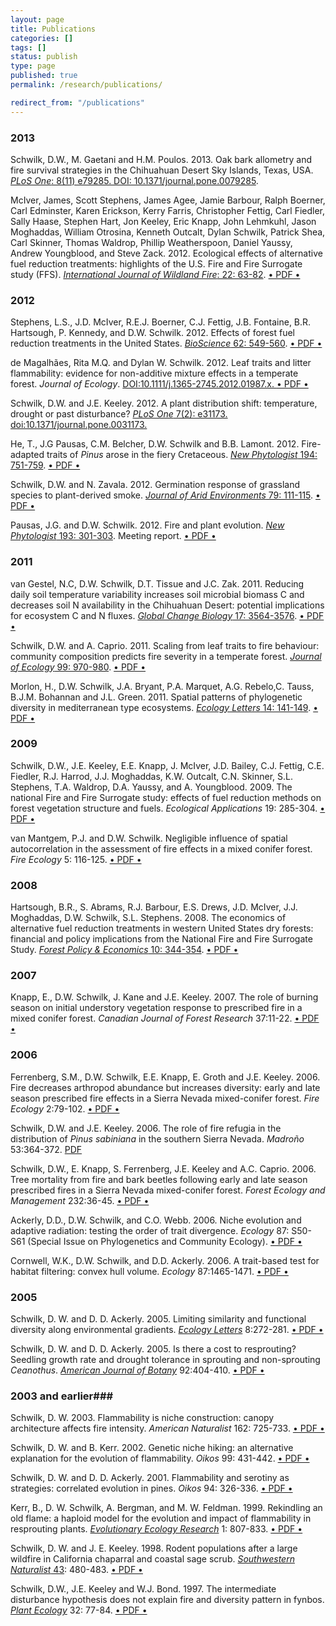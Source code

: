 ```yaml
---
layout: page
title: Publications
categories: []
tags: []
status: publish
type: page
published: true
permalink: /research/publications/

redirect_from: "/publications"
---
```


### 2013 ###
Schwilk, D.W., M. Gaetani and H.M. Poulos. 2013. Oak bark allometry and fire survival strategies in the Chihuahuan Desert Sky Islands, Texas, USA. [*PLoS One*: 8(11)  e79285. DOI: 10.1371/journal.pone.0079285](http://www.plosone.org/article/info%3Adoi%2F10.1371%2Fjournal.pone.0079285).

McIver, James, Scott Stephens, James Agee, Jamie Barbour, Ralph Boerner, Carl Edminster, Karen Erickson, Kerry Farris, Christopher Fettig, Carl Fiedler, Sally Haase, Stephen Hart, Jon Keeley, Eric Knapp, John Lehmkuhl, Jason Moghaddas, William Otrosina, Kenneth Outcalt, Dylan Schwilk, Patrick Shea, Carl Skinner, Thomas Waldrop, Phillip Weatherspoon, Daniel Yaussy, Andrew Youngblood, and Steve Zack. 2012. Ecological effects of alternative fuel reduction treatments: highlights of the U.S. Fire and Fire Surrogate study (FFS). [*International Journal of Wildland Fire*: 22: 63-82](http://dx.doi.org/10.1071/WF11130). [• PDF •][McIver-Stephens-etal-2013]

### 2012 ###

Stephens, L.S., J.D. McIver, R.E.J. Boerner, C.J. Fettig, J.B. Fontaine, B.R. Hartsough, P. Kennedy, and D.W. Schwilk. 2012. Effects of forest fuel reduction treatments in the United States. [*BioScience* 62: 549-560](http://bioscience.oxfordjournals.org/content/62/6/549). [• PDF •][Stephens-McIver-etal-2012]

de Magalhães, Rita M.Q. and Dylan W. Schwilk. 2012. Leaf traits and litter flammability: evidence for non-additive mixture effects in a temperate forest. *Journal of Ecology*. <a href="http://onlinelibrary.wiley.com/doi/10.1111/j.1365-2745.2012.01987.x/abstract"> DOI:10.1111/j.1365-2745.2012.01987.x. </a> [• PDF •][Magalhaes-Schwilk-2012]

Schwilk, D.W. and J.E. Keeley. 2012. A plant distribution shift: temperature, drought or past disturbance? <a href="http://www.plosone.org/article/info%3Adoi%2F10.1371%2Fjournal.pone.0031173">*PLoS One* 7(2): e31173. doi:10.1371/journal.pone.0031173.</a>

He, T., J.G Pausas, C.M. Belcher, D.W. Schwilk and B.B. Lamont. 2012. Fire-adapted traits of *Pinus* arose in the fiery Cretaceous. <a href="http://onlinelibrary.wiley.com/doi/10.1111/j.1469-8137.2012.04079.x/abstract">*New Phytologist* 194: 751-759</a><a>.</a> [• PDF •][He-Pausas-etal-2012] 

Schwilk, D.W. and N. Zavala. 2012. Germination response of grassland species to plant-derived smoke. <a href="http://www.sciencedirect.com/science/article/pii/S0140196311003727">*Journal of Arid Environments* 79: 111-115</a>. [• PDF •][Schwilk-Zavala-2012]

Pausas, J.G. and D.W. Schwilk. 2012. Fire and plant evolution. [*New Phytologist* 193: 301-303](http://onlinelibrary.wiley.com/doi/10.1111/j.1469-8137.2011.04010.x/full). Meeting report. [• PDF •][Pausas-Schwilk-2012]

### 2011 ###

van Gestel, N.C, D.W. Schwilk, D.T. Tissue and J.C. Zak. 2011. Reducing daily soil temperature variability increases soil microbial biomass C and decreases soil N availability in the Chihuahuan Desert: potential implications for ecosystem C and N fluxes. [*Global Change Biology* 17: 3564-3576](http://onlinelibrary.wiley.com/doi/10.1111/j.1365-2486.2011.02479.x/abstract). [• PDF •][vanGestel-etal-2011]


Schwilk, D.W. and A. Caprio. 2011. Scaling from leaf traits to fire behaviour: community composition predicts fire severity in a temperate forest. <a href="http://onlinelibrary.wiley.com/doi/10.1111/j.1365-2745.2011.01828.x/abstract">*Journal of Ecology* 99: 970-980</a>. [• PDF •][Schwilk-Caprio-2011]

Morlon, H., D.W. Schwilk, J.A. Bryant, P.A. Marquet, A.G. Rebelo,C. Tauss, B.J.M. Bohannan and J.L. Green. 2011. Spatial patterns of phylogenetic diversity in mediterranean type ecosystems. <a href="http://onlinelibrary.wiley.com/doi/10.1111/j.1461-0248.2010.01563.x/abstract"> *Ecology Letters* 14: 141-149</a>. [• PDF •][Morlon-Schwilk-etal-2011]

### 2009 ###

Schwilk, D.W., J.E. Keeley, E.E. Knapp, J. McIver, J.D. Bailey, C.J. Fettig, C.E. Fiedler, R.J. Harrod, J.J. Moghaddas, K.W. Outcalt, C.N. Skinner, S.L. Stephens, T.A. Waldrop, D.A. Yaussy, and A. Youngblood. 2009. The national Fire and Fire Surrogate study: effects of fuel reduction methods on forest vegetation structure and fuels. *Ecological Applications* 19: 285-304. [• PDF •][Schwilk-Keeley-etal-2009]

van Mantgem, P.J. and D.W. Schwilk. Negligible influence of spatial autocorrelation in the assessment of fire effects in a mixed conifer forest. *Fire Ecology* 5: 116-125. [• PDF •][vanMatgem-Schwilk-2009]

### 2008 ###
Hartsough, B.R., S. Abrams, R.J. Barbour, E.S. Drews, J.D. McIver, J.J. Moghaddas, D.W. Schwilk, S.L. Stephens. 2008. The economics of alternative fuel reduction treatments in western United States dry forests: financial and policy implications from the National Fire and Fire Surrogate Study. [*Forest Policy &amp; Economics* 10: 344-354](http://www.scopus.com/record/display.url?eid=2-s2.0-45949109532&amp;origin=inward&amp;txGid=wAbsEFYQEIcAdUMJd1dU_Y1%3a2). [• PDF •][Hartsough-Abrams-etal-2008]

### 2007 ###

Knapp, E., D.W. Schwilk, J. Kane and J.E. Keeley. 2007. The role of burning season on initial understory vegetation response to prescribed fire in a mixed conifer forest. *Canadian Journal of Forest Research* 37:11-22. [• PDF •][Knapp-Schwilk-etal-2007]

### 2006 ###

Ferrenberg, S.M., D.W. Schwilk, E.E. Knapp, E. Groth and J.E. Keeley. 2006. Fire decreases arthropod abundance but increases diversity: early and late season prescribed fire effects in a Sierra Nevada mixed-conifer forest. *Fire Ecology* 2:79-102. [• PDF •][Ferrenberg-Schwilk-etal-2006]

Schwilk, D.W. and J.E. Keeley. 2006. The role of fire refugia in the distribution of *Pinus sabiniana* in the southern Sierra Nevada. *Madroño* 53:364-372. <a href="http://www.schwilk.org/resources/pubs/Schwilk_Keeley_2006.pdf">PDF</a>

Schwilk, D.W., E. Knapp, S. Ferrenberg, J.E. Keeley and A.C. Caprio. 2006. Tree mortality from fire and bark beetles following early and late season prescribed fires in a Sierra Nevada mixed-conifer forest. *Forest Ecology and Management* 232:36-45. [• PDF •][Schwilk-Knapp-etal-2006]

Ackerly, D.D., D.W. Schwilk, and C.O. Webb. 2006. Niche evolution and adaptive radiation: testing the order of trait divergence. *Ecology* 87: S50-S61 (Special Issue on Phylogenetics and Community Ecology). [• PDF •][Ackerly-Schwilk-etal-2006]

Cornwell, W.K., D.W. Schwilk, and D.D. Ackerly. 2006. A trait-based test for habitat filtering: convex hull volume. *Ecology* 87:1465-1471. [• PDF •][Cornwell-Schwilk-etal-2006]


### 2005 ###

Schwilk, D. W. and D. D. Ackerly. 2005. Limiting similarity and functional diversity along environmental gradients. <a href="http://www.blackwellpublishing.com/journals/ele"> *Ecology Letters*</a> 8:272-281. [• PDF •][Schwilk-Ackerly-2005b]

Schwilk, D. W. and D. D. Ackerly. 2005. Is there a cost to resprouting? Seedling growth rate and drought tolerance in sprouting and non-sprouting *Ceanothus*. <a href="http://www.amjbot.org/">*American Journal of Botany*</a> 92:404-410. [• PDF •][Schwilk-Ackerly-2005a]

### 2003 and earlier###

Schwilk, D. W. 2003. Flammability is niche construction: canopy architecture affects fire intensity. *American Naturalist* 162: 725-733. [• PDF •][Schwilk-2003]

Schwilk, D. W. and B. Kerr. 2002. Genetic niche hiking: an alternative explanation for the evolution of flammability. *Oikos* 99: 431-442. [• PDF •][Schwilk-Kerr-2002]

Schwilk, D. W. and D. D. Ackerly. 2001. Flammability and serotiny as strategies: correlated evolution in pines. *Oikos* 94: 326-336. [• PDF •][Schwilk-Ackerly-2001]

Kerr, B., D. W. Schwilk, A. Bergman, and M. W. Feldman. 1999. Rekindling an old flame: a haploid model for the evolution and impact of flammability in resprouting plants.  [*Evolutionary Ecology Research*](http://www.evolutionary-ecology.com) 1: 807-833. [• PDF •][Kerr-Schwilk-etal-1999]

Schwilk, D. W. and J. E. Keeley. 1998. Rodent populations after a large wildfire in California chaparral and coastal sage scrub. [*Southwestern Naturalist* 43](http://www.biosurvey.ou.edu/swan/con43_4.htm): 480-483. [• PDF •][Schwilk-Keeley-1998]

Schwilk, D.W., J.E. Keeley and W.J. Bond. 1997. The intermediate disturbance hypothesis does not explain fire and diversity pattern in fynbos. <a href="http://www.wkap.nl/journalhome.htm/1385-0237">*Plant Ecology*</a> 32: 77-84. [• PDF •][Schwilk-Keeley-etal-1997]


[Schwilk-Keeley-etal-1997]: https://dl.dropboxusercontent.com/u/69724712/reprints/Schwilk%2BKeeley%2Betal-1997_intermediate_disturbance.pdf
[Schwilk-Keeley-1998]: https://dl.dropboxusercontent.com/u/69724712/reprints/Schwilk%2BKeeley-1998_Rodent_populations_wildfire.pdf
[Kerr-Schwilk-etal-1999]: https://dl.dropboxusercontent.com/u/69724712/reprints/Kerr%2BSchwilk%2Betal-1999.pdf
[Schwilk-Ackerly-2001]: https://dl.dropboxusercontent.com/u/69724712/reprints/Schwilk%2BAckerly-2001.pdf
[Schwilk-Kerr-2002]: https://dl.dropboxusercontent.com/u/69724712/reprints/Schwilk%2BKerr%2B2002_niche_hiking.pdf
[Schwilk-Ackerly-2005a]: https://dl.dropboxusercontent.com/u/69724712/reprints/Schwilk%2BAckerly-2005a.pdf
[Schwilk-Ackerly-2005b]: https://dl.dropboxusercontent.com/u/69724712/reprints/Schwilk%2BAckerly-2005b_limiting_similarity.pdf
[Ackerly-Schwilk-etal-2006]: https://dl.dropboxusercontent.com/u/69724712/reprints/Ackerly%2BSchwilk%2Betal-2006.pdf
[Cornwell-Schwilk-etal-2006]: https://dl.dropboxusercontent.com/u/69724712/reprints/Cornwell%2BSchwilk%2Betal-2006_convex_hulls.pdf
[Ferrenberg-Schwilk-etal-2006]: https://dl.dropboxusercontent.com/u/69724712/reprints/Ferrenberg%2BSchwilk%2Betal-2006.pdf
[Schwilk-Knapp-etal-2006]: https://dl.dropboxusercontent.com/u/69724712/reprints/Schwilk%2BKnapp%2Betal-2006.pdf
[Knapp-Schwilk-etal-2007]: https://dl.dropboxusercontent.com/u/69724712/reprints/Knapp%2BSchwilk%2Betal-2007_understory_season_of_burn.pdf
[Hartsough-Abrams-etal-2008]: https://dl.dropboxusercontent.com/u/69724712/reprints/Hartsough%2BAbrams%2Betal-2008.pdf
[Schwilk-Keeley-etal-2009]: https://dl.dropboxusercontent.com/u/69724712/reprints/Schwilk%2BKeeley%2Betal-2009_FFS.pdf
[vanMatgem-Schwilk-2009]: https://dl.dropboxusercontent.com/u/69724712/reprints/vanMantgem_Schwilk_2009.pdf
[Morlon-Schwilk-etal-2011]: https://dl.dropboxusercontent.com/u/69724712/reprints/Morlon%2BSchwilk%2Betal-2011.pdf
[Schwilk-Caprio-2011]: https://dl.dropboxusercontent.com/u/69724712/reprints/Schwilk%2BCaprio-2011_flammability.pdf
[vanGestel-etal-2011]: https://dl.dropboxusercontent.com/u/69724712/reprints/vanGestel%2BSchwilk%2Betal-2011_DTRreductionsInAridSystem.pdf
[Pausas-Schwilk-2012]: https://dl.dropboxusercontent.com/u/69724712/reprints/Pausas%2BSchwilk-2012_NewPhytol_fire-evolution.pdf
[Schwilk-2003]: https://dl.dropboxusercontent.com/u/69724712/reprints/Schwilk-2003.pdf
[He-Pausas-etal-2012]: https://dl.dropboxusercontent.com/u/69724712/reprints/He%2BPausas%2Betal-2012_pinus_fire_evolution.pdf
[Stephens-McIver-etal-2012]: https://dl.dropboxusercontent.com/u/69724712/reprints/Stephens%2BMcIver%2Betal-2012_SurrogatesBioSci_5-12.pdf
[Schwilk-Zavala-2012]: https://dl.dropboxusercontent.com/u/69724712/reprints/Schwilk%2BZavala-2012.pdf
[Magalhaes-Schwilk-2012]: https://dl.dropboxusercontent.com/u/69724712/reprints/Magalhaes%2BSchwilk-2012.pdf
[McIver-Stephens-etal-2013]: https://dl.dropboxusercontent.com/u/69724712/reprints/McIver%2BStephens%2Betal-2012_FFS-Highlights_IJWF2012.pdf







